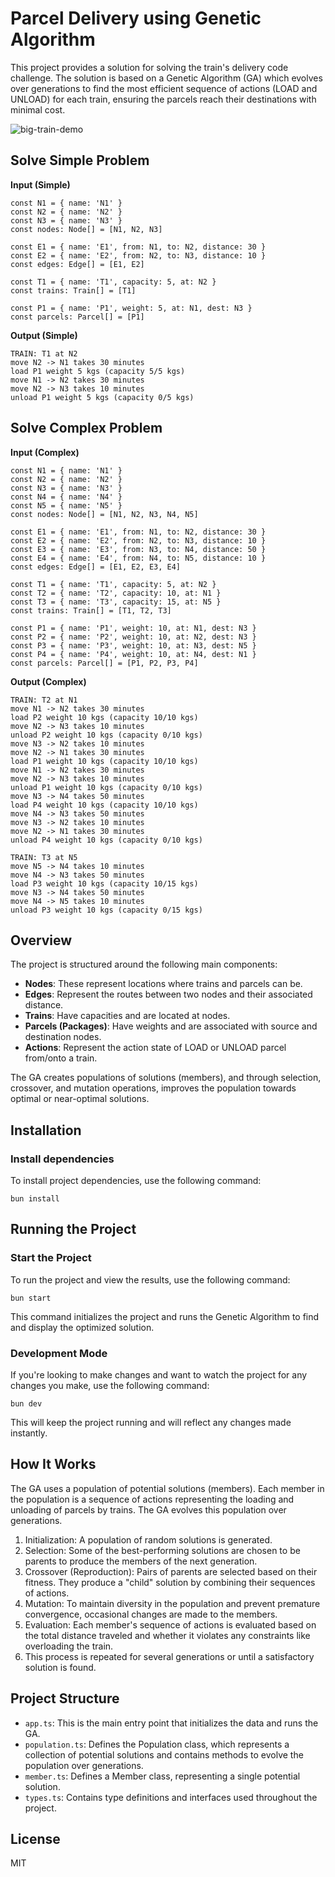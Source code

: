 # Parcel Delivery using Genetic Algorithm

This project provides a solution for solving the train's delivery code challenge. The solution is based on a Genetic Algorithm (GA) which evolves over generations to find the most efficient sequence of actions (LOAD and UNLOAD) for each train, ensuring the parcels reach their destinations with minimal cost.

![big-train-demo](https://github.com/phureewat29/parcel-delivery-ga/assets/2357480/588a35ee-e9ef-4b5a-b548-e0771a5d18ed)

## Solve Simple Problem
**Input (Simple)**
```
const N1 = { name: 'N1' }
const N2 = { name: 'N2' }
const N3 = { name: 'N3' }
const nodes: Node[] = [N1, N2, N3]

const E1 = { name: 'E1', from: N1, to: N2, distance: 30 }
const E2 = { name: 'E2', from: N2, to: N3, distance: 10 }
const edges: Edge[] = [E1, E2]

const T1 = { name: 'T1', capacity: 5, at: N2 }
const trains: Train[] = [T1]

const P1 = { name: 'P1', weight: 5, at: N1, dest: N3 }
const parcels: Parcel[] = [P1]
```

**Output (Simple)**
```
TRAIN: T1 at N2
move N2 -> N1 takes 30 minutes
load P1 weight 5 kgs (capacity 5/5 kgs)
move N1 -> N2 takes 30 minutes
move N2 -> N3 takes 10 minutes
unload P1 weight 5 kgs (capacity 0/5 kgs)
```
## Solve Complex Problem

**Input (Complex)**
```
const N1 = { name: 'N1' }
const N2 = { name: 'N2' }
const N3 = { name: 'N3' }
const N4 = { name: 'N4' }
const N5 = { name: 'N5' }
const nodes: Node[] = [N1, N2, N3, N4, N5]

const E1 = { name: 'E1', from: N1, to: N2, distance: 30 }
const E2 = { name: 'E2', from: N2, to: N3, distance: 10 }
const E3 = { name: 'E3', from: N3, to: N4, distance: 50 }
const E4 = { name: 'E4', from: N4, to: N5, distance: 10 }
const edges: Edge[] = [E1, E2, E3, E4]

const T1 = { name: 'T1', capacity: 5, at: N2 }
const T2 = { name: 'T2', capacity: 10, at: N1 }
const T3 = { name: 'T3', capacity: 15, at: N5 }
const trains: Train[] = [T1, T2, T3]

const P1 = { name: 'P1', weight: 10, at: N1, dest: N3 }
const P2 = { name: 'P2', weight: 10, at: N2, dest: N3 }
const P3 = { name: 'P3', weight: 10, at: N3, dest: N5 }
const P4 = { name: 'P4', weight: 10, at: N4, dest: N1 }
const parcels: Parcel[] = [P1, P2, P3, P4]
```

**Output (Complex)**
```
TRAIN: T2 at N1
move N1 -> N2 takes 30 minutes
load P2 weight 10 kgs (capacity 10/10 kgs)
move N2 -> N3 takes 10 minutes
unload P2 weight 10 kgs (capacity 0/10 kgs)
move N3 -> N2 takes 10 minutes
move N2 -> N1 takes 30 minutes
load P1 weight 10 kgs (capacity 10/10 kgs)
move N1 -> N2 takes 30 minutes
move N2 -> N3 takes 10 minutes
unload P1 weight 10 kgs (capacity 0/10 kgs)
move N3 -> N4 takes 50 minutes
load P4 weight 10 kgs (capacity 10/10 kgs)
move N4 -> N3 takes 50 minutes
move N3 -> N2 takes 10 minutes
move N2 -> N1 takes 30 minutes
unload P4 weight 10 kgs (capacity 0/10 kgs)

TRAIN: T3 at N5
move N5 -> N4 takes 10 minutes
move N4 -> N3 takes 50 minutes
load P3 weight 10 kgs (capacity 10/15 kgs)
move N3 -> N4 takes 50 minutes
move N4 -> N5 takes 10 minutes
unload P3 weight 10 kgs (capacity 0/15 kgs)
```

## Overview

The project is structured around the following main components:

- **Nodes**: These represent locations where trains and parcels can be.
- **Edges**: Represent the routes between two nodes and their associated distance.
- **Trains**: Have capacities and are located at nodes.
- **Parcels (Packages)**: Have weights and are associated with source and destination nodes.
- **Actions**: Represent the action state of LOAD or UNLOAD parcel from/onto a train.

The GA creates populations of solutions (members), and through selection, crossover, and mutation operations, improves the population towards optimal or near-optimal solutions.

## Installation
### Install dependencies
To install project dependencies, use the following command:
```
bun install
```

## Running the Project
### Start the Project
To run the project and view the results, use the following command:

```
bun start
```
This command initializes the project and runs the Genetic Algorithm to find and display the optimized solution.

### Development Mode
If you're looking to make changes and want to watch the project for any changes you make, use the following command:
```
bun dev
```
This will keep the project running and will reflect any changes made instantly.

## How It Works
The GA uses a population of potential solutions (members). Each member in the population is a sequence of actions representing the loading and unloading of parcels by trains. The GA evolves this population over generations.

1. Initialization: A population of random solutions is generated.
2. Selection: Some of the best-performing solutions are chosen to be parents to produce the members of the next generation.
3. Crossover (Reproduction): Pairs of parents are selected based on their fitness. They produce a "child" solution by combining their sequences of actions.
4. Mutation: To maintain diversity in the population and prevent premature convergence, occasional changes are made to the members.
5. Evaluation: Each member's sequence of actions is evaluated based on the total distance traveled and whether it violates any constraints like overloading the train.
6. This process is repeated for several generations or until a satisfactory solution is found.

## Project Structure
* `app.ts`: This is the main entry point that initializes the data and runs the GA.
* `population.ts`: Defines the Population class, which represents a collection of potential solutions and contains methods to evolve the population over generations.
* `member.ts`: Defines a Member class, representing a single potential solution.
* `types.ts`: Contains type definitions and interfaces used throughout the project.

## License
MIT
